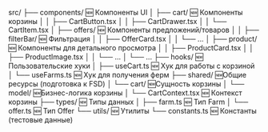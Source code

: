 
src/
├── components/            🆕 Компоненты UI
│   ├── cart/             🆕 Компоненты корзины
│   │   ├── CartButton.tsx
│   │   ├── CartDrawer.tsx
│   │   └── CartItem.tsx
│   ├── offers/           🆕 Компоненты предложений/товаров
│   │   ├── filterBar/    🆕 Фильтрация
│   │   ├── OfferCard.tsx
│   │   └── ...
│   ├── product/          🆕 Компоненты для детального просмотра
│   │   ├── ProductCard.tsx
│   │   ├── ProductImage.tsx
│   │   └── ...
│   └── ...
├── hooks/                 🆕 Пользовательские хуки
│   ├── useCart.ts        🆕 Хук для работы с корзиной
│   └── useFarms.ts       🆕 Хук для получения ферм
├── shared/               🆕Общие ресурсы (подготовка к FSD)
│   └── cart/             🆕Сущность корзины
│       └── model/        🆕Бизнес-логика корзины
│           └── CartContext.tsx  🆕 Контекст корзины
├── types/                 🆕 Типы данных
│   ├── farm.ts           🆕 Тип Farm
│   └── offer.ts          🆕 Тип Offer
└── utils/                 🆕 Утилиты
└── constants.ts       🆕 Константы (тестовые данные)